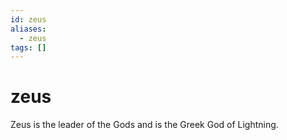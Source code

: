 ```yaml
---
id: zeus
aliases:
  - zeus
tags: []
---
```


# zeus

Zeus is the leader of the Gods and is the Greek God of Lightning.
